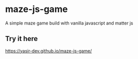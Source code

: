 # maze-js-game
A simple maze game build with vanilla javascript and matter js

## Try it here
https://yasir-dev.github.io/maze-js-game/
